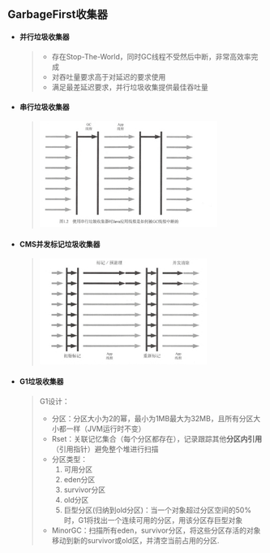 ## GarbageFirst收集器

- #### **并行垃圾收集器**

  > - 存在Stop-The-World，同时GC线程不受然后中断，非常高效率完成
  > - 对吞吐量要求高于对延迟的要求使用
  > - 满足最差延迟要求，并行垃圾收集提供最佳吞吐量

- #### **串行垃圾收集器**

  > <img src="img\image-20230215165115694.png" alt="image-20230215165115694" style="zoom:67%;" />  

- #### **CMS并发标记垃圾收集器**

  > <img src="img\image-20230215165244970.png" alt="image-20230215165244970" style="zoom:67%;" /> 

- #### **G1垃圾收集器**

  > G1设计：
  >
  > - 分区：分区大小为2的幂，最小为1MB最大为32MB，且所有分区大小都一样（JVM运行时不变）
  > - Rset：关联记忆集合（每个分区都存在），记录跟踪其他**分区内引用**（引用指针）避免整个堆进行扫描
  > - 分区类型：
  >   1. 可用分区
  >   2. eden分区
  >   3. survivor分区
  >   4. old分区
  >   5. 巨型分区(归纳到old分区)：当一个对象超过分区空间的50%时，G1将找出一个连续可用的分区，用该分区存巨型对象
  > - MinorGC：扫描所有eden，survivor分区，将这些分区存活的对象移动到新的survivor或old区，并清空当前占用的分区.
  >
  > 
